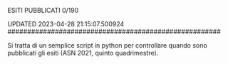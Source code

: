 ESITI PUBBLICATI 0/190 

UPDATED 2023-04-28 21:15:07.500924
######################################################

Si tratta di un semplice script in python per controllare quando sono pubblicati gli esiti (ASN 2021, quinto quadrimestre).

